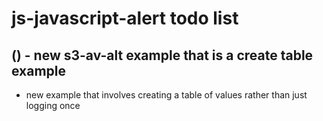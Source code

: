 # js-javascript-alert todo list

## () - new s3-av-alt example that is a create table example
* new example that involves creating a table of values rather than just logging once

